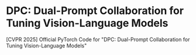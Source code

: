 # DPC: Dual-Prompt Collaboration for Tuning Vision-Language Models
[CVPR 2025] Official PyTorch Code for "DPC: Dual-Prompt Collaboration for Tuning Vision-Language Models"
